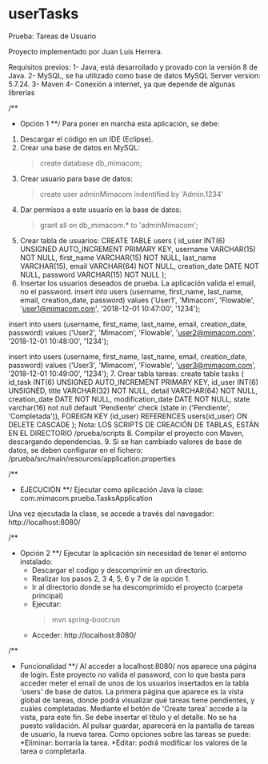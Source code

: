 # userTasks
Prueba: Tareas de Usuario

Proyecto implementado por Juan Luis Herrera.

Requisitos previos:
1-  Java, está desarrollado y provado con la versión 8 de Java.
2-  MySQL, se ha utilizado como base de datos MySQL Server version: 5.7.24.
3-  Maven
4-  Conexión a internet, ya que depende de algunas librerías

/**
* Opción 1
**/
Para poner en marcha esta aplicación, se debe:
1. Descargar el código en un IDE (Eclipse).
2. Crear una base de datos en MySQL:
    > create database db_mimacom;
3. Crear usuario para base de datos:
    > create user adminMimacom indentified by 'Admin.1234'
4. Dar permisos a este usuario en la base de datos:
    > grant all on db_mimacom.* to 'adminMimacom';
5. Crear tabla de usuarios:
CREATE TABLE users (
	id_user INT(6) UNSIGNED AUTO_INCREMENT PRIMARY KEY,
	username VARCHAR(15) NOT NULL,
	first_name VARCHAR(15) NOT NULL,
	last_name VARCHAR(15),
	email VARCHAR(64) NOT NULL,
	creation_date DATE NOT NULL,
	password VARCHAR(15) NOT NULL
);
6. Insertar los usuarios deseados de prueba. La aplicación valida el email, no el password.
insert into users (username, first_name, last_name, email, creation_date, password)
values ('User1', 'Mimacom', 'Flowable', 'user1@mimacom.com', '2018-12-01 10:47:00', '1234');

insert into users (username, first_name, last_name, email, creation_date, password)
values ('User2', 'Mimacom', 'Flowable', 'user2@mimacom.com', '2018-12-01 10:48:00', '1234');

insert into users (username, first_name, last_name, email, creation_date, password)
values ('User3', 'Mimacom', 'Flowable', 'user3@mimacom.com', '2018-12-01 10:49:00', '1234');
7. Crear tabla tareas:
create table tasks (
	id_task INT(6) UNSIGNED AUTO_INCREMENT PRIMARY KEY,
	id_user INT(6) UNSIGNED,
	title VARCHAR(32) NOT NULL,
	detail VARCHAR(64) NOT NULL,
	creation_date DATE NOT NULL,
	modification_date DATE NOT NULL,
	state varchar(16) not null default 'Pendiente' check (state in ('Pendiente', 'Completada')),
    FOREIGN KEY (id_user) REFERENCES users(id_user) ON DELETE CASCADE
);
Nota: LOS SCRIPTS DE CREACIÓN DE TABLAS, ESTÁN EN EL DIRECTORIO /prueba/scripts
8. Compilar el proyecto con Maven, descargando dependencias.
9. Si se han cambiado valores de base de datos, se deben configurar en el fichero:
/prueba/src/main/resources/application.properties

/**
* EJECUCIÓN
**/
Ejecutar como aplicación Java la clase:
com.mimacom.prueba.TasksApplication

Una vez ejecutada la clase, se accede a través del navegador: http://localhost:8080/

/**
* Opción 2
**/
Ejecutar la aplicación sin necesidad de tener el entorno instalado:
	- 	Descargar el codigo y descomprimir en un directorio.
	-	Realizar los pasos 2, 3 4, 5, 6 y 7 de la opción 1.
	-	Ir al directorio donde se ha descomprimido el proyecto (carpeta principal)
	-  Ejecutar:
		> mvn spring-boot:run
	-  Acceder: http://localhost:8080/



/**
* Funcionalidad
**/
Al acceder a localhost:8080/ nos aparece una página de login. Este proyecto no valida el password, con lo que basta para acceder meter el email de unos de los usuarios insertados en la tabla 'users' de base de datos.
La primera página que aparece es la vista global de tareas, donde podrá visualizar qué tareas tiene pendientes, y cuáles completadas.
Mediante el botón de 'Create tarea' accede a la vista, para este fin. Se debe insertar el título y el detalle. No se ha puesto validación. Al pulsar guardar, aparecerá en la pantalla de tareas de usuario, la nueva tarea.
Como opciones sobre las tareas se puede:
*Eliminar: borraría la tarea.
*Editar: podrá modificar los valores de la tarea o completarla.

